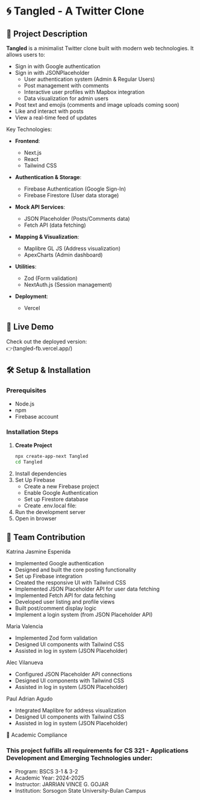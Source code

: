 # 🌀 Tangled - A Twitter Clone

## 📝 Project Description
**Tangled** is a minimalist Twitter clone built with modern web technologies. It allows users to:
- Sign in with Google authentication
- Sign in with JSONPlaceholder
  - User authentication system (Admin & Regular Users)
  - Post management with comments
  - Interactive user profiles with Mapbox integration
  - Data visualization for admin users
- Post text and emojis (comments and image uploads coming soon)
- Like and interact with posts
- View a real-time feed of updates

Key Technologies:
- **Frontend**:
  - Next.js
  - React
  - Tailwind CSS
    
- **Authentication & Storage**:
  - Firebase Authentication (Google Sign-In)
  - Firebase Firestore (User data storage)

- **Mock API Services**:
  - JSON Placeholder (Posts/Comments data)
  - Fetch API (data fetching)

- **Mapping & Visualization**:
  - Maplibre GL JS (Address visualization)
  - ApexCharts (Admin dashboard)

- **Utilities**:
  - Zod (Form validation)
  - NextAuth.js (Session management)

- **Deployment**:
  - Vercel

## 🚀 Live Demo
Check out the deployed version:  
👉(tangled-fb.vercel.app/) <!-- Replace with your actual URL -->

## 🛠 Setup & Installation

### Prerequisites
- Node.js
- npm
- Firebase account

### Installation Steps
1. **Create Project**
   ```bash
   npx create-app-next Tangled
   cd Tangled
2. Install dependencies
3. Set Up Firebase
   - Create a new Firebase project
   - Enable Google Authentication
   - Set up Firestore database
   - Create .env.local file:
5. Run the development server
6. Open in browser

## 👥 Team Contribution

Katrina Jasmine Espenida
 - Implemented Google authentication
 - Designed and built the core posting functionality
 - Set up Firebase integration
 - Created the responsive UI with Tailwind CSS
 - Implemented JSON Placeholder API for user data fetching
 - Implemented Fetch API for data fetching
 - Developed user listing and profile views
 - Built post/comment display logic
 - Implement a login system (from JSON Placeholder API)

Maria Valencia
 - Implemented Zod form validation
 - Designed UI components with Tailwind CSS
 - Assisted in log in system (JSON Placeholder)

Alec Vilanueva
 - Configured JSON Placeholder API connections
 - Designed UI components with Tailwind CSS
 - Assisted in log in system (JSON Placeholder)

Paul Adrian Agudo
 - Integrated Maplibre for address visualization
 - Designed UI components with Tailwind CSS
 - Assisted in log in system (JSON Placeholder)


 📄 Academic Compliance
### This project fulfills all requirements for CS 321 - Applications Development and Emerging Technologies under:

- Program: BSCS 3-1 & 3-2
- Academic Year: 2024-2025
- Instructor: JARRIAN VINCE G. GOJAR
- Institution: Sorsogon State University-Bulan Campus

